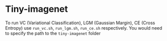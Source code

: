 # Tiny-imagenet

To run VC (Variational Classification), LGM (Gaussian Margin), CE (Cross Entropy) use `run_vc.sh`, `run_lgm.sh`, `run_ce.sh` respectively.
You would need to specify the path to the `tiny-imagenet` folder
